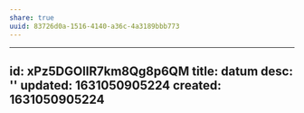 ```yaml
---
share: true
uuid: 83726d0a-1516-4140-a36c-4a3189bbb773
---
```

---
id: xPz5DGOIIR7km8Qg8p6QM
title: datum
desc: ''
updated: 1631050905224
created: 1631050905224
---

